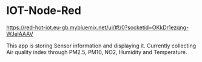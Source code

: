 # IOT-Node-Red

https://red-hot-iot.eu-gb.mybluemix.net/ui/#!/0?socketid=OKkDr1ezqng-WJelAAAV

This app is storing Sensor information and displaying it. Currently collecting Air quality index through PM2.5, PM10, NO2, Humidity and Temperature.
